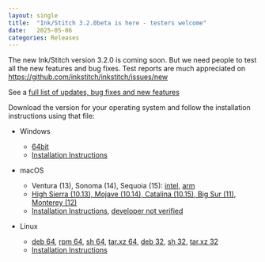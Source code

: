 ```yaml
---
layout: single
title:  "Ink/Stitch 3.2.0beta is here - testers welcome"
date:   2025-05-06
categories: Releases
---
```

The new Ink/Stitch version 3.2.0 is coming soon. But we need people to test all the new features and
bug fixes. Test reports are much appreciated on <https://github.com/inkstitch/inkstitch/issues/new>

See a [full list of updates, bug fixes and new features](/upcoming)

Download the version for your operating system and follow the installation instructions using that file:

* Windows
  * [64bit](https://github.com/inkstitch/inkstitch/releases/download/dev-build-refs-tags-v3.2.0beta/inkstitch-v3.2.0beta-windows-64bit.exe)
  * [Installation Instructions](/docs/install-windows/)

* macOS
  * Ventura (13), Sonoma (14), Sequoia (15): 
    [intel](https://github.com/inkstitch/inkstitch/releases/download/dev-build-refs-tags-v3.2.0beta/inkstitch-v3.2.0-beta-osx-x86_64.pkg),
    [arm](https://github.com/inkstitch/inkstitch/releases/download/dev-build-refs-tags-v3.2.0beta/inkstitch-v3.2.0beta-osx-arm64.pkg)
  * [High Sierra (10.13), Mojave (10.14), Catalina (10.15), Big Sur (11), Monterey (12)](https://github.com/inkstitch/inkstitch/releases/download/dev-build-refs-tags-v3.2.0beta/inkstitch-v3.2.0-beta-osx-x86_64.pkg)
  * [Installation Instructions](/docs/install-macos/), [developer not verified](https://support.apple.com/de-de/guide/mac-help/mh40616/mac)

* Linux
  * [deb 64](https://github.com/inkstitch/inkstitch/releases/download/dev-build-refs-tags-v3.2.0beta/inkstitch_0.0.1.v3.2.0beta_amd64.deb),
    [rpm 64](https://github.com/inkstitch/inkstitch/releases/download/dev-build-refs-tags-v3.2.0beta/inkstitch-0.0.1_v3.2.0beta-1.x86_64.rpm),
    [sh 64](https://github.com/inkstitch/inkstitch/releases/download/dev-build-refs-tags-v3.2.0beta/inkstitch-0.0.1-v3.2.0beta-linux.sh),
    [tar.xz 64](https://github.com/inkstitch/inkstitch/releases/download/dev-build-refs-tags-v3.2.0beta/inkstitch-0.0.1-v3.2.0beta-linux.tar.xz),
    [deb 32](https://github.com/inkstitch/inkstitch/releases/download/dev-build-refs-tags-v3.2.0beta/inkstitch_0.0.1.v3.2.0beta_i386.deb),
    [sh 32](https://github.com/inkstitch/inkstitch/releases/download/dev-build-refs-tags-v3.2.0beta/inkstitch-0.0.1-v3.2.0beta-linux32.sh),
    [tar.xz 32](https://github.com/inkstitch/inkstitch/releases/download/dev-build-refs-tags-v3.2.0beta/inkstitch-0.0.1-v3.2.0beta-linux32.tar.xz)
  * [Installation Instructions](/docs/install-linux/)
